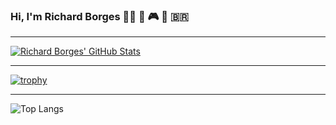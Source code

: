 ### Hi, I'm Richard Borges :person_bald: 👋 :video_game: :musical_score: :brazil:

---

[![Richard Borges' GitHub Stats](https://streak-stats.demolab.com/?user=richardborgesdev&theme=dark)](https://git.io/streak-stats)


---

[![trophy](https://github-profile-trophy.vercel.app/?username=richardborgesdev&theme=nord&column=3&margin-w=15&margin-h=15)](https://github.com/ryo-ma/github-profile-trophy)

---

![Top Langs](https://github-readme-stats.vercel.app/api/top-langs/?username=richardborgesdev&theme=dark)
